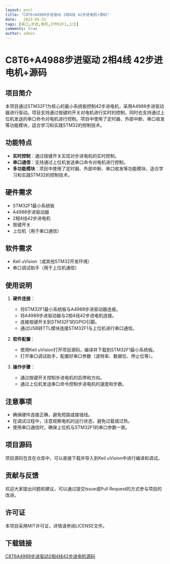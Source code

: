 ```yaml
---
layout: post
title: "C8T6+A4988步进驱动 2相4线 42步进电机+源码"
date:   2022-05-31
tags: [串口,步进,电机,STM32F1,上位]
comments: true
author: admin
---
```

# C8T6+A4988步进驱动 2相4线 42步进电机+源码

## 项目简介
本项目通过STM32F1为核心的最小系统板控制42步进电机，采用A4988步进驱动器进行驱动。项目支持通过按键的开关对电机进行实时的控制，同时也支持通过上位机发送的串口命令对电机进行控制。项目中使用了定时器、外部中断、串口收发等功能模块，适合学习和实践STM32的控制技术。

## 功能特点
- **实时控制**：通过按键开关实现对步进电机的实时控制。
- **串口通信**：支持通过上位机发送串口命令对电机进行控制。
- **多功能模块**：项目中使用了定时器、外部中断、串口收发等功能模块，适合学习和实践STM32的控制技术。

## 硬件需求
- STM32F1最小系统板
- A4988步进驱动器
- 2相4线42步进电机
- 按键开关
- 上位机（用于串口通信）

## 软件需求
- Keil uVision（或其他STM32开发环境）
- 串口调试助手（用于上位机通信）

## 使用说明
1. **硬件连接**：
   - 将STM32F1最小系统板与A4988步进驱动器连接。
   - 将A4988步进驱动器与2相4线42步进电机连接。
   - 连接按键开关到STM32F1的GPIO引脚。
   - 通过USB转TTL模块连接STM32F1与上位机进行串口通信。

2. **软件配置**：
   - 使用Keil uVision打开项目源码，编译并下载到STM32F1最小系统板。
   - 打开串口调试助手，配置好串口参数（波特率、数据位、停止位等）。

3. **操作步骤**：
   - 通过按键开关控制步进电机的启停和方向。
   - 通过上位机发送串口命令控制步进电机的速度和步数。

## 注意事项
- 确保硬件连接正确，避免短路或接错线。
- 在调试过程中，注意观察电机的运行状态，避免过载或过热。
- 使用串口通信时，确保上位机与STM32F1的串口参数一致。

## 项目源码
项目源码包含在仓库中，可以直接下载并导入到Keil uVision中进行编译和调试。

## 贡献与反馈
欢迎大家提出问题和建议，可以通过提交Issue或Pull Request的方式参与项目的改进。

## 许可证
本项目采用MIT许可证，详情请参阅LICENSE文件。

## 下载链接

[C8T6A4988步进驱动2相4线42步进电机源码](https://pan.quark.cn/s/1948ebc966d3)